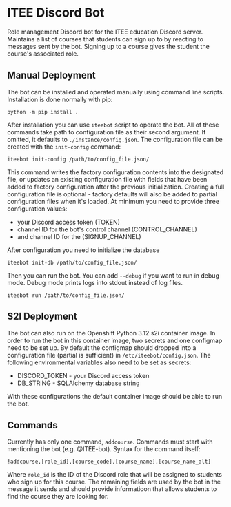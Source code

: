 # ITEE Discord Bot

Role management Discord bot for the ITEE education Discord server. Maintains a list of courses that students can sign up to by reacting to messages sent by the bot. Signing up to a course gives the student the course's associated role.

## Manual Deployment

The bot can be installed and operated manually using command line scripts. Installation is done normally with pip:

    python -m pip install .
    
After installation you can use `iteebot` script to operate the bot. All of these commands take path to configuration file as their second argument. If omitted, it defaults to `./instance/config.json`. The configuration file can be created with the `init-config` command:

    iteebot init-config /path/to/config_file.json/
    
This command writes the factory configuration contents into the designated file, or updates an existing configuration file with fields that have been added to factory configuration after the previous initialization. Creating a full configuration file is optional - factory defaults will also be added to partial configuration files when it's loaded. At minimum you need to provide three configuration values: 

* your Discord access token (TOKEN)
* channel ID for the bot's control channel (CONTROL_CHANNEL)
* and channel ID for the (SIGNUP_CHANNEL)

After configuration you need to initialize the database 

    iteebot init-db /path/to/config_file.json/
    
Then you can run the bot. You can add `--debug` if you want to run in debug mode. Debug mode prints logs into stdout instead of log files.

    iteebot run /path/to/config_file.json/
    
## S2I Deployment

The bot can also run on the Openshift Python 3.12 s2i container image. In order to run the bot in this container image, two secrets and one configmap need to be set up. By default the configmap should dropped into a configuration file (partial is sufficient) in `/etc/iteebot/config.json`. The following environmental variables also need to be set as secrets:

* DISCORD_TOKEN - your Discord access token
* DB_STRING - SQLAlchemy database string

With these configurations the default container image should be able to run the bot.

## Commands

Currently has only one command, `addcourse`. Commands must start with mentioning the bot (e.g. @ITEE-bot). Syntax for the command itself:

    !addcourse,[role_id],[course_code],[course_name],[course_name_alt] 
    
Where `role_id` is the ID of the Discord role that will be assigned to students who sign up for this course. The remaining fields are used by the bot in the message it sends and should provide informatioon that allows students to find the course they are looking for.



